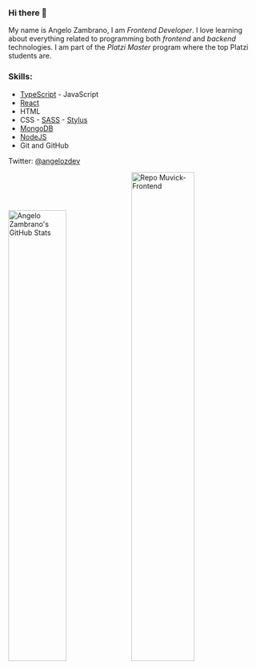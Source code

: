 ### Hi there 👋

My name is Angelo Zambrano, I am *Frontend Developer*. I love learning about everything related to programming both *frontend* and *backend* technologies. I am part of the *Platzi Master* program where the top Platzi students are.

### Skills:
-   [TypeScript](https://www.typescriptlang.org/) - JavaScript
-   [React](https://reactjs.org/)
-   HTML
-   CSS - [SASS](https://sass-lang.com/) - [Stylus](https://stylus-lang.com/)
-   [MongoDB](https://www.mongodb.com/)
-   [NodeJS](https://nodejs.org/en/)
-   Git and GitHub

Twitter: [@angelozdev](https://www.twitter.com/angelozdev)


<div>
	<img width="48%" src="https://github-readme-stats.vercel.app/api?username=angelozdev&show_icons=true" alt="Angelo Zambrano's GitHub Stats" />
  <img src="https://github-readme-stats.vercel.app/api/pin/?username=muvick-platzimaster&repo=frontend" width="50%" alt="Repo Muvick-Frontend" />
</div>
